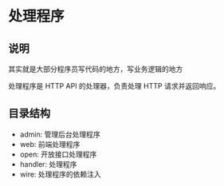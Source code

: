 # 处理程序

## 说明
其实就是大部分程序员写代码的地方，写业务逻辑的地方

处理程序是 HTTP API 的处理器，负责处理 HTTP 请求并返回响应。

## 目录结构

- admin: 管理后台处理程序
- web: 前端处理程序
- open: 开放接口处理程序
- handler: 处理程序
- wire: 处理程序的依赖注入


